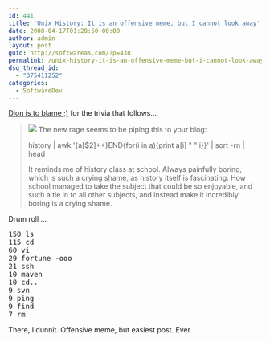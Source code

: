 ```yaml
---
id: 441
title: 'Unix History: It is an offensive meme, but I cannot look away'
date: 2008-04-17T01:28:50+00:00
author: admin
layout: post
guid: http://softwareas.com/?p=438
permalink: /unix-history-it-is-an-offensive-meme-but-i-cannot-look-away/
dsq_thread_id:
  - "375411252"
categories:
  - SoftwareDev
---
```

<a href="http://almaer.com/blog/history-meme-as-boring-as-history-class">Dion is to blame ;)</a> for the trivia that follows...

<blockquote>
<img src="http://picupper.com/2008/04/16/historymeme.png.jpg" />
The new rage seems to be piping this to your blog:

<p>history | awk '{a[$2]++}END{for(i in a){print a[i] " " i}}' | sort -rn | head

<p>It reminds me of history class at school. Always painfully boring, which is such a crying shame, as history itself is fascinating. How school managed to take the subject that could be so enjoyable, and such a tie in to all other subjects, and instead make it incredibly boring is a crying shame.
</blockquote>

Drum roll ... 
<pre>
150 ls
115 cd
60 vi
29 fortune -ooo
21 ssh
10 maven
10 cd..
9 svn
9 ping
9 find
7 rm
</pre>

There, I dunnit. Offensive meme, but easiest post. Ever.